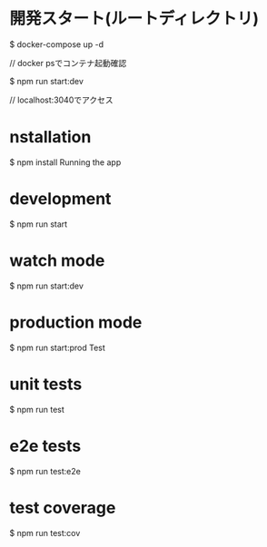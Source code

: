 # 開発スタート(ルートディレクトリ)
$ docker-compose up -d  

// docker psでコンテナ起動確認  

$ npm run start:dev   

// localhost:3040でアクセス  


# nstallation
$ npm install
Running the app
# development
$ npm run start

# watch mode
$ npm run start:dev

# production mode
$ npm run start:prod
Test
# unit tests
$ npm run test

# e2e tests
$ npm run test:e2e

# test coverage
$ npm run test:cov

